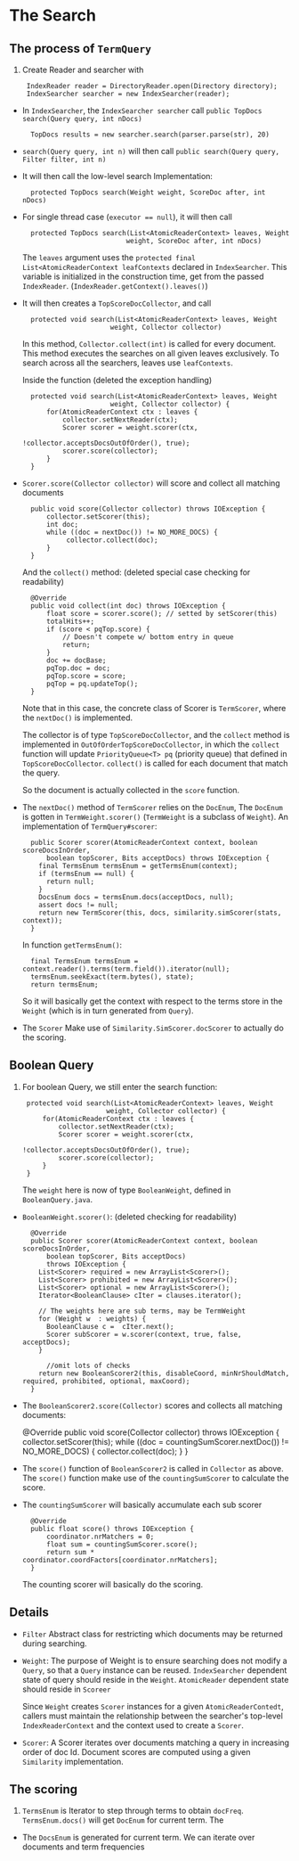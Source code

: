 # The Search
## The process of `TermQuery`
1. Create Reader and searcher with 

        IndexReader reader = DirectoryReader.open(Directory directory);
        IndexSearcher searcher = new IndexSearcher(reader);

* In `IndexSearcher`, the `IndexSearcher searcher` call `public TopDocs search(Query query, int nDocs)`

        TopDocs results = new searcher.search(parser.parse(str), 20)

* `search(Query query, int n)` will then call `public search(Query query,
  Filter filter, int n)`
* It will then call the low-level search Implementation:
        
        protected TopDocs search(Weight weight, ScoreDoc after, int nDocs)

* For single thread case (`executor == null`), it will then call 

        protected TopDocs search(List<AtomicReaderContext> leaves, Weight
                                weight, ScoreDoc after, int nDocs)

  The `leaves` argument uses the `protected final List<AtomicReaderContext
  leafContexts` declared in `IndexSearcher`. This variable is initialized
  in the construction time, get from the passed `IndexReader`.
  (`IndexReader.getContext().leaves()`)
* It will then creates a `TopScoreDocCollector`, and call 
        
        protected void search(List<AtomicReaderContext> leaves, Weight
                            weight, Collector collector)

  In this method, `Collector.collect(int)` is called for every document.
  This method executes the searches on all given leaves exclusively. To
  search across all the searchers, leaves use `leafContexts`.

  Inside the function (deleted the exception handling)

        protected void search(List<AtomicReaderContext> leaves, Weight
                            weight, Collector collector) {
            for(AtomicReaderContext ctx : leaves {
                collector.setNextReader(ctx);
                Scorer scorer = weight.scorer(ctx,
                                        !collector.acceptsDocsOutOfOrder(), true);
                scorer.score(collector);
            }
        }

* `Scorer.score(Collector collector)` will score and collect all matching
  documents

        public void score(Collector collector) throws IOException {
            collector.setScorer(this);
            int doc;
            while ((doc = nextDoc()) != NO_MORE_DOCS) {
                 collector.collect(doc);
            }
        }

    And the `collect()` method: (deleted special case checking for readability)
        
        @Override
        public void collect(int doc) throws IOException {
            float score = scorer.score(); // setted by setScorer(this)
            totalHits++;
            if (score < pqTop.score) {
                // Doesn't compete w/ bottom entry in queue
                return;
            }
            doc += docBase;
            pqTop.doc = doc;
            pqTop.score = score;
            pqTop = pq.updateTop();
        }

  Note that in this case, the concrete class of Scorer is `TermScorer`,
  where the `nextDoc()` is implemented. 

  The collector is of type `TopScoreDocCollector`, and the `collect`
  method is implemented in `OutOfOrderTopScoreDocCollector`, in which the
  `collect` function will update `PriorityQueue<T> pq` (priority queue) that defined in
  `TopScoreDocCollector`. `collect()` is called for each document that
  match the query.

  So the document is actually collected in the `score` function.

* The `nextDoc()` method of `TermScorer` relies on the
  `DocEnum`, The `DocEnum` is gotten in `TermWeight.scorer()`
  (`TermWeight` is a subclass of `Weight`). An
  implementation of `TermQuery#scorer`:
        
        public Scorer scorer(AtomicReaderContext context, boolean scoreDocsInOrder,
            boolean topScorer, Bits acceptDocs) throws IOException {
          final TermsEnum termsEnum = getTermsEnum(context);
          if (termsEnum == null) {
            return null;
          }
          DocsEnum docs = termsEnum.docs(acceptDocs, null);
          assert docs != null;
          return new TermScorer(this, docs, similarity.simScorer(stats, context));
        }

  In function `getTermsEnum()`:

        final TermsEnum termsEnum = context.reader().terms(term.field()).iterator(null);
        termsEnum.seekExact(term.bytes(), state);
        return termsEnum;
        
  So it will basically get the context with respect to the terms store in
  the `Weight` (which is in turn generated from `Query`).
* The `Scorer` Make use of `Similarity.SimScorer.docScorer` to actually do the
  scoring. 

## Boolean Query
1. For boolean Query, we still enter the search function:

        protected void search(List<AtomicReaderContext> leaves, Weight
                            weight, Collector collector) {
            for(AtomicReaderContext ctx : leaves {
                collector.setNextReader(ctx);
                Scorer scorer = weight.scorer(ctx,
                                        !collector.acceptsDocsOutOfOrder(), true);
                scorer.score(collector);
            }
        }

    The `weight` here is now of type `BooleanWeight`, defined in
    `BooleanQuery.java`.
* `BooleanWeight.scorer()`: (deleted checking for readability)

        @Override
        public Scorer scorer(AtomicReaderContext context, boolean scoreDocsInOrder,
            boolean topScorer, Bits acceptDocs)
            throws IOException {
          List<Scorer> required = new ArrayList<Scorer>();
          List<Scorer> prohibited = new ArrayList<Scorer>();
          List<Scorer> optional = new ArrayList<Scorer>();
          Iterator<BooleanClause> cIter = clauses.iterator();

          // The weights here are sub terms, may be TermWeight
          for (Weight w  : weights) {
            BooleanClause c =  cIter.next();
            Scorer subScorer = w.scorer(context, true, false, acceptDocs);
          }

            //omit lots of checks
          return new BooleanScorer2(this, disableCoord, minNrShouldMatch, required, prohibited, optional, maxCoord);
        }

* The `BooleanScorer2.score(Collector)` scores and collects all matching documents:

    @Override
    public void score(Collector collector) throws IOException {
        collector.setScorer(this);
        while ((doc = countingSumScorer.nextDoc()) != NO_MORE_DOCS) {
          collector.collect(doc);
        }
    }
* The `score()` function of `BooleanScorer2` is called in `Collector` as
  above. The `score()` function make use of the `countingSumScorer` to
  calculate the score.
* The `countingSumScorer` will basically accumulate each sub scorer

        @Override
        public float score() throws IOException {
            coordinator.nrMatchers = 0;
            float sum = countingSumScorer.score();
            return sum * coordinator.coordFactors[coordinator.nrMatchers];
        }
  
  The counting scorer will basically do the scoring. 

## Details
* `Filter` Abstract class for restricting which documents may be returned
  during searching.
* `Weight`: The purpose of Weight is to ensure searching does not modify a
   `Query`, so that a `Query` instance can be reused. `IndexSearcher`
   dependent state of query should reside in the `Weight`. `AtomicReader`
   dependent state should reside in `Scoreer`

   Since `Weight` creates `Scorer` instances for a given
   `AtomicReaderContedt`, callers must maintain the relationship between
   the searcher's top-level `IndexReaderContext` and the context used to
   create a `Scorer`.

* `Scorer`: A Scorer iterates over documents matching a query in
  increasing order of doc Id. Document scores are computed using a given
  `Similarity` implementation. 

## The scoring
1. `TermsEnum` is Iterator to step through terms to obtain `docFreq`.
   `TermsEnum.docs()` will get `DocEnum` for current term. The 
* The `DocsEnum` is generated for current term. We can iterate over
   documents and term frequencies
